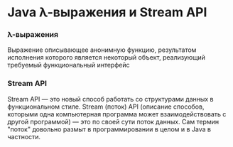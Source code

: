 # Java λ-выражения и Stream API

### λ-выражения
Выражение описывающее анонимную функцию, результатом исполнения которого является некоторый объект, реализующий требуемый функциональный интерфейс

### Stream API

Stream API — это новый способ работать со структурами данных в функциональном стиле. Stream (поток) API (описание способов, которыми одна компьютерная программа может взаимодействовать с другой программой) — это по своей сути поток данных. Сам термин "поток" довольно размыт в программировании в целом и в Java в частности.